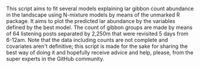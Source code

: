 This script aims to fit several models explaining lar gibbon count abundance in the landscape using N-mixture models by means of the unmarked R package. It aims to plot the predicted lar abundance by the variables defined by the best model. The count of gibbon groups are made by means of 64 listening posts separated by 2,250m that were revisited 5 days from 6-12am. Note that the data including counts are not complete and covariates aren't definitive; this script is made for the sake for sharing the best way of doing it and hopefully receive advice and help, please, from the super experts in the GitHub community.


